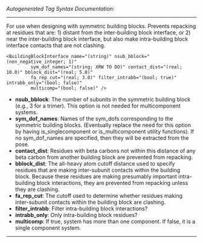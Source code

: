 _Autogenerated Tag Syntax Documentation:_

---
For use when designing with symmetric building blocks. Prevents repacking at residues that are: 1) distant from the inter-building block interface, or 2) near the inter-building block interface, but also make intra-building block interface contacts that are not clashing.

```
<BuildingBlockInterface name="(string)" nsub_bblock="(non_negative_integer; 1)"
         sym_dof_names="(string; XRW TO DO)" contact_dist="(real; 10.0)" bblock_dist="(real; 5.0)"
         fa_rep_cut="(real; 3.0)" filter_intrabb="(bool; true)" intrabb_only="(bool; false)"
         multicomp="(bool; false)" />
```

-   **nsub_bblock**: The number of subunits in the symmetric building block (e.g., 3 for a trimer). This option is not needed for multicomponent systems.
-   **sym_dof_names**: Names of the sym_dofs corresponding to the symmetric building blocks. (Eventually replace the need for this option by having is_singlecomponent or is_multicomponent utility functions). If no sym_dof_names are specified, then they will be extracted from the pose.
-   **contact_dist**: Residues with beta carbons not within this distance of any beta carbon from another building block are prevented from repacking.
-   **bblock_dist**: The all-heavy atom cutoff distance used to specify residues that are making inter-subunit contacts within the building block. Because these residues are making presumably important intra-building block interactions, they are prevented from repacking unless they are clashing.
-   **fa_rep_cut**: The cutoff used to determine whether residues making inter-subunit contacts within the building block are clashing.
-   **filter_intrabb**: Filter intra-building block interactions?
-   **intrabb_only**: Only intra-building block residues?
-   **multicomp**: If true, system has more than one component. If false, it is a single component system.

---
